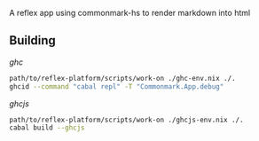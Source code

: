 A reflex app using commonmark-hs to render markdown into html

## Building

*ghc*
``` sh
path/to/reflex-platform/scripts/work-on ./ghc-env.nix ./.
ghcid --command "cabal repl" -T "Commonmark.App.debug"
```

*ghcjs*

``` sh
path/to/reflex-platform/scripts/work-on ./ghcjs-env.nix ./.
cabal build --ghcjs
```

